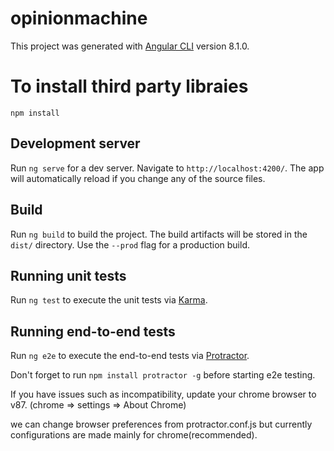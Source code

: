 # opinionmachine

This project was generated with [Angular CLI](https://github.com/angular/angular-cli) version 8.1.0.

# To install third party libraies

`npm install`

## Development server

Run `ng serve` for a dev server. Navigate to `http://localhost:4200/`. The app will automatically reload if you change any of the source files.

## Build

Run `ng build` to build the project. The build artifacts will be stored in the `dist/` directory. Use the `--prod` flag for a production build.

## Running unit tests

Run `ng test` to execute the unit tests via [Karma](https://karma-runner.github.io).

## Running end-to-end tests

Run `ng e2e` to execute the end-to-end tests via [Protractor](http://www.protractortest.org/).

Don't forget to run `npm install protractor -g` before starting e2e testing. 

If you have issues such as incompatibility, update your chrome browser to v87. (chrome => settings => About Chrome)

we can change browser preferences from protractor.conf.js but currently configurations are made mainly for chrome(recommended).


